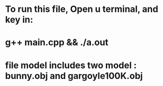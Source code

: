 # To run this file, Open u terminal, and key in:
# g++ main.cpp && ./a.out


# file model includes two model : bunny.obj and gargoyle100K.obj
